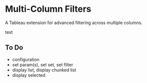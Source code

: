 # Multi-Column Filters
A Tableau extension for advanced filtering across multiple columns.

test
## To Do
- configuration
- set param(s), set set, set filter
- display list, display chunked list
- display selected

